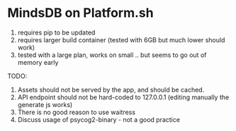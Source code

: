 # MindsDB on Platform.sh

1. requires pip to be updated
2. requires larger build container (tested with 6GB but much lower should work)
3. tested with a large plan, works on small .. but seems to go out of memory early

TODO:
1. Assets should not be served by the app, and should be cached.
2. API endpoint should not be hard-coded to 127.0.0.1 (editing manually the generate js works)
3. There is no good reason to use waitress
4. Discuss usage of psycog2-binary - not a good practice
